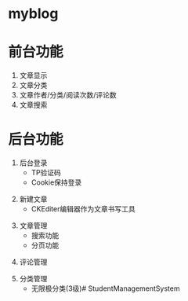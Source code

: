 # myblog

# 前台功能
1. 文章显示
2. 文章分类
3. 文章作者/分类/阅读次数/评论数
4. 文章搜索

# 后台功能
1. 后台登录
    + TP验证码
    + Cookie保持登录
>
2. 新建文章
    + CKEditer编辑器作为文章书写工具
>
3. 文章管理
    + 搜索功能
    + 分页功能
>
4. 评论管理
>
5. 分类管理
    + 无限极分类(3级)# StudentManagementSystem

